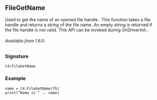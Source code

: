 ## FileGetName

Used to get the name of an opened file handle.  This function takes a file handle and returns a string of the file name. An empty string is returned if the file handle is not valid. This API can be invoked during OnDriverInit..

###### Available from 1.6.0.



### Signature

`C4:FileGetName`



### Example

```
name = C4:FileGetName(fh)
print(“Name is “ .. name)
```